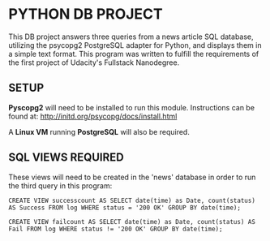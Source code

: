 # PYTHON DB PROJECT

This DB project answers three queries from a news article SQL database, utilizing the psycopg2 PostgreSQL adapter for Python, and displays them in a simple text format. This program was written to fulfill the requirements of the first project of Udacity's Fullstack Nanodegree.

## SETUP

**Pyscopg2** will need to be installed to run this module. Instructions can be found at: http://initd.org/psycopg/docs/install.html

A **Linux VM** running **PostgreSQL** will also be required.

## SQL VIEWS REQUIRED

These views will need to be created in the 'news' database in order to run the third query in this program:

`CREATE VIEW successcount AS SELECT date(time) as Date, count(status) AS Success FROM log WHERE status = '200 OK' GROUP BY date(time);`

`CREATE VIEW failcount AS SELECT date(time) as Date, count(status) AS Fail FROM log WHERE status != '200 OK' GROUP BY date(time);`